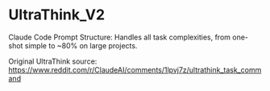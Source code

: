 # UltraThink_V2
Claude Code Prompt Structure: Handles all task complexities, from one-shot simple to ~80% on large projects.

Original UltraThink source:
https://www.reddit.com/r/ClaudeAI/comments/1lpvj7z/ultrathink_task_command
